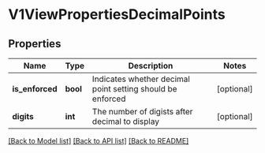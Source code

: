 # V1ViewPropertiesDecimalPoints

## Properties
Name | Type | Description | Notes
------------ | ------------- | ------------- | -------------
**is_enforced** | **bool** | Indicates whether decimal point setting should be enforced | [optional] 
**digits** | **int** | The number of digists after decimal to display | [optional] 

[[Back to Model list]](../README.md#documentation-for-models) [[Back to API list]](../README.md#documentation-for-api-endpoints) [[Back to README]](../README.md)


